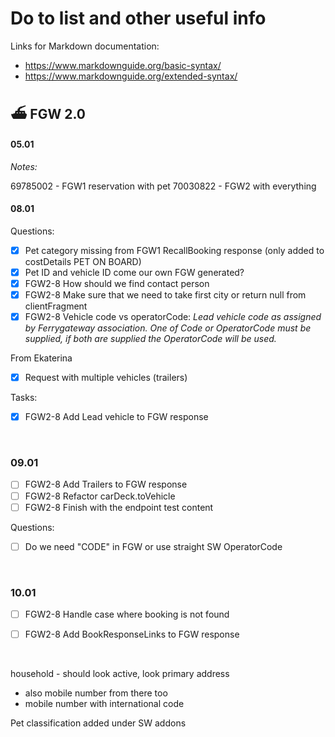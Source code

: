 # Do to list and other useful info

Links for Markdown documentation:
- https://www.markdownguide.org/basic-syntax/
- https://www.markdownguide.org/extended-syntax/



## ⛴️ FGW 2.0

#### 05.01
*Notes:*

69785002 - FGW1 reservation with pet
70030822 - FGW2 with everything


#### 08.01
Questions:
- [x] Pet category missing from FGW1 RecallBooking response (only added to costDetails PET ON BOARD)
- [x] Pet ID and vehicle ID come our own FGW generated?
- [x] FGW2-8 How should we find contact person
- [x] FGW2-8 Make sure that we need to take first city or return null from clientFragment
- [x] FGW2-8 Vehicle code vs operatorCode: *Lead vehicle code as assigned by Ferrygateway association. One of Code or OperatorCode must be supplied, if both are supplied the OperatorCode will be used.*

From Ekaterina
- [x] Request with multiple vehicles (trailers)

Tasks:
- [x] FGW2-8 Add Lead vehicle to FGW response



<br/>

### 09.01
- [ ] FGW2-8 Add Trailers to FGW response
- [ ] FGW2-8 Refactor carDeck.toVehicle
- [ ] FGW2-8 Finish with the endpoint test content

Questions:  
- [ ] Do we need "CODE" in FGW or use straight SW OperatorCode

<br/>

### 10.01
- [ ] FGW2-8 Handle case where booking is not found
- [ ] FGW2-8 Add BookResponseLinks to FGW response


<br/>


household - should look active, look primary address
- also mobile number from there too
- mobile number with international code

Pet classification added under SW addons